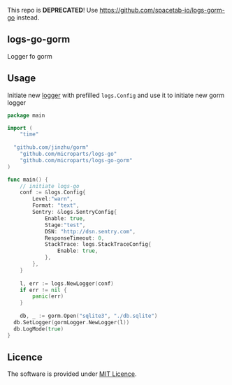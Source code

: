 This repo is **DEPRECATED**! Use https://github.com/spacetab-io/logs-gorm-go instead.

logs-go-gorm
-----------

Logger fo gorm

## Usage

Initiate new [logger](https://github.com/microparts/logs-go) with prefilled `logs.Config` and use it to initiate new gorm logger

```go
package main

import (
	"time"
	
  "github.com/jinzhu/gorm"
	"github.com/microparts/logs-go"
	"github.com/microparts/logs-go-gorm"
)

func main() {
	// initiate logs-go
	conf := &logs.Config{
		Level:"warn",
		Format: "text",
		Sentry: &logs.SentryConfig{
			Enable: true,
			Stage:"test",
			DSN: "http://dsn.sentry.com",
			ResponseTimeout: 0,
			StackTrace: logs.StackTraceConfig{
				Enable: true,
			},
		},
	}
	
	l, err := logs.NewLogger(conf)
	if err != nil {
		panic(err)
	}
	
	db, _ := gorm.Open("sqlite3", "./db.sqlite")
  db.SetLogger(gormLogger.NewLogger(l))
  db.LogMode(true)
}
```

## Licence

The software is provided under [MIT Licence](LICENCE).
